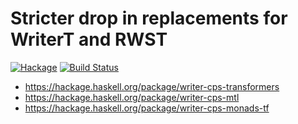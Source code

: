 # Stricter drop in replacements for WriterT and RWST

[![Hackage](https://img.shields.io/hackage/v/writer-cps-transformers.svg)](https://hackage.haskell.org/package/writer-cps-transformers)
[![Build Status](https://secure.travis-ci.org/minad/writer-cps-transformers.png?branch=master)](http://travis-ci.org/minad/writer-cps-transformers)

* https://hackage.haskell.org/package/writer-cps-transformers
* https://hackage.haskell.org/package/writer-cps-mtl
* https://hackage.haskell.org/package/writer-cps-monads-tf
